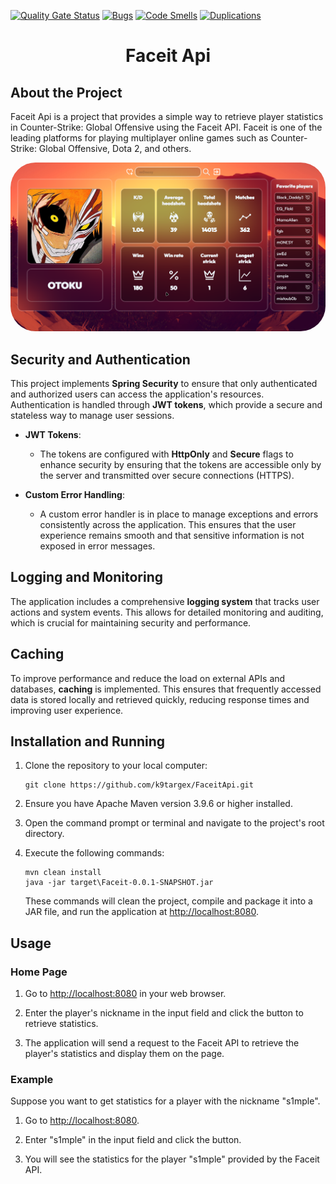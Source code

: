 [![Quality Gate Status](https://sonarcloud.io/api/project_badges/measure?project=k9targex_FaceitApi&metric=alert_status)](https://sonarcloud.io/summary/new_code?id=k9targex_FaceitApi)
[![Bugs](https://sonarcloud.io/api/project_badges/measure?project=k9targex_FaceitApi&metric=bugs)](https://sonarcloud.io/summary/new_code?id=k9targex_FaceitApi)
[![Code Smells](https://sonarcloud.io/api/project_badges/measure?project=k9targex_FaceitApi&metric=code_smells)](https://sonarcloud.io/summary/new_code?id=k9targex_FaceitApi)
[![Duplications](https://sonarcloud.io/api/project_badges/measure?project=k9targex_FaceitApi&metric=duplicated_lines_density)](https://sonarcloud.io/summary/new_code?id=k9targex_FaceitApi)

# <center>Faceit Api</center>

## About the Project

Faceit Api is a project that provides a simple way to retrieve player statistics in Counter-Strike: Global Offensive using the Faceit API. Faceit is one of the leading platforms for playing multiplayer online games such as Counter-Strike: Global Offensive, Dota 2, and others.
<p align="center">
  <img src="Picture3.png" alt="Preview" width="1000"style="border-radius: 40px; overflow: hidden;">
</p>

## Security and Authentication

This project implements **Spring Security** to ensure that only authenticated and authorized users can access the application's resources. Authentication is handled through **JWT tokens**, which provide a secure and stateless way to manage user sessions.

- **JWT Tokens**: 
  - The tokens are configured with **HttpOnly** and **Secure** flags to enhance security by ensuring that the tokens are accessible only by the server and transmitted over secure connections (HTTPS).

- **Custom Error Handling**:
  - A custom error handler is in place to manage exceptions and errors consistently across the application. This ensures that the user experience remains smooth and that sensitive information is not exposed in error messages.

## Logging and Monitoring

The application includes a comprehensive **logging system** that tracks user actions and system events. This allows for detailed monitoring and auditing, which is crucial for maintaining security and performance.

## Caching

To improve performance and reduce the load on external APIs and databases, **caching** is implemented. This ensures that frequently accessed data is stored locally and retrieved quickly, reducing response times and improving user experience.

## Installation and Running

1. Clone the repository to your local computer:

    ```
    git clone https://github.com/k9targex/FaceitApi.git
    ```

2. Ensure you have Apache Maven version 3.9.6 or higher installed.

3. Open the command prompt or terminal and navigate to the project's root directory.

4. Execute the following commands:

    ```
    mvn clean install
    java -jar target\Faceit-0.0.1-SNAPSHOT.jar
    ```

   These commands will clean the project, compile and package it into a JAR file, and run the application at [http://localhost:8080](http://localhost:8080).

## Usage

### Home Page

1. Go to [http://localhost:8080](http://localhost:8080) in your web browser.

2. Enter the player's nickname in the input field and click the button to retrieve statistics.

3. The application will send a request to the Faceit API to retrieve the player's statistics and display them on the page.

### Example

Suppose you want to get statistics for a player with the nickname "s1mple".

1. Go to [http://localhost:8080](http://localhost:8080).

2. Enter "s1mple" in the input field and click the button.

3. You will see the statistics for the player "s1mple" provided by the Faceit API.
